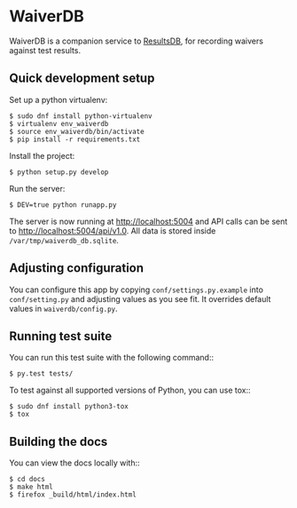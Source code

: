 # WaiverDB

WaiverDB is a companion service to 
[ResultsDB](https://pagure.io/taskotron/resultsdb), for recording waivers 
against test results.

## Quick development setup

Set up a python virtualenv:

    $ sudo dnf install python-virtualenv
    $ virtualenv env_waiverdb
    $ source env_waiverdb/bin/activate
    $ pip install -r requirements.txt

Install the project:

    $ python setup.py develop

Run the server:

    $ DEV=true python runapp.py

The server is now running at <http://localhost:5004> and API calls can be sent to
<http://localhost:5004/api/v1.0>. All data is stored inside `/var/tmp/waiverdb_db.sqlite`.

## Adjusting configuration

You can configure this app by copying `conf/settings.py.example` into
`conf/setting.py` and adjusting values as you see fit. It overrides default
values in `waiverdb/config.py`.

## Running test suite

You can run this test suite with the following command::

    $ py.test tests/

To test against all supported versions of Python, you can use tox::

    $ sudo dnf install python3-tox
    $ tox

## Building the docs

You can view the docs locally with::

    $ cd docs
    $ make html
    $ firefox _build/html/index.html
